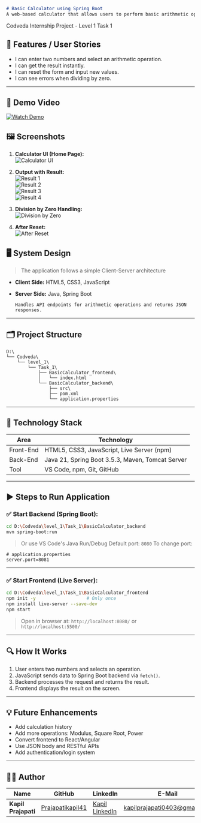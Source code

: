 ```markdown
# Basic Calculator using Spring Boot  
A web-based calculator that allows users to perform basic arithmetic operations (Addition, Subtraction, Multiplication, Division) with a responsive frontend and Java Spring Boot backend.

```

Codveda Internship Project - Level 1 Task 1


## 🔧 Features / User Stories

- I can enter two numbers and select an arithmetic operation.
- I can get the result instantly.
- I can reset the form and input new values.
- I can see errors when dividing by zero.

---

## 🎥 Demo Video

[![Watch Demo](https://github.com/Prajapatikapil41/BasicCalculator/blob/main/Images%20and%20Videos/Screenshot%20(129).png?raw=true)](https://github.com/Prajapatikapil41/BasicCalculator/assets/81869156/bd43853f-832b-4819-b0be-d7b5e7893a29)

## 🖼️ Screenshots

1. **Calculator UI (Home Page):**  
![Calculator UI](https://github.com/Prajapatikapil41/BasicCalculator/blob/main/Images%20and%20Videos/Screenshot%20(129).png?raw=true)

2. **Output with Result:**  
![Result 1](https://github.com/Prajapatikapil41/BasicCalculator/blob/main/Images%20and%20Videos/Screenshot%20(130).png?raw=true)  
![Result 2](https://github.com/Prajapatikapil41/BasicCalculator/blob/main/Images%20and%20Videos/Screenshot%20(131).png?raw=true)  
![Result 3](https://github.com/Prajapatikapil41/BasicCalculator/blob/main/Images%20and%20Videos/Screenshot%20(132).png?raw=true)  
![Result 4](https://github.com/Prajapatikapil41/BasicCalculator/blob/main/Images%20and%20Videos/Screenshot%20(133).png?raw=true)

3. **Division by Zero Handling:**  
![Division by Zero](https://github.com/Prajapatikapil41/BasicCalculator/blob/main/Images%20and%20Videos/Screenshot%20(134).png?raw=true)

4. **After Reset:**  
![After Reset](https://github.com/Prajapatikapil41/BasicCalculator/blob/main/Images%20and%20Videos/Screenshot%20(135).png?raw=true)


## 🖥️ System Design

> The application follows a simple Client-Server architecture

- **Client Side:** HTML5, CSS3, JavaScript  
- **Server Side:** Java, Spring Boot

  ```text
  Handles API endpoints for arithmetic operations and returns JSON responses.
  ```

---

## 🗂️ Project Structure

```
D:\
└── Codveda\
    └── level_1\
        └── Task_1\
            ├── BasicCalculator_frontend\
            │   └── index.html
            └── BasicCalculator_backend\
                ├── src\
                ├── pom.xml
                └── application.properties
```

---

## 🧰 Technology Stack

| Area      | Technology                                       |
| --------- | ------------------------------------------------ |
| Front-End | HTML5, CSS3, JavaScript, Live Server (npm)       |
| Back-End  | Java 21, Spring Boot 3.5.3, Maven, Tomcat Server |
| Tool      | VS Code, npm, Git, GitHub                        |

---

## ▶️ Steps to Run Application

### ✅ Start Backend (Spring Boot):

```bash
cd D:\Codveda\level_1\Task_1\BasicCalculator_backend
mvn spring-boot:run
```

> Or use VS Code's Java Run/Debug
> Default port: `8080`
> To change port:

```properties
# application.properties
server.port=8081
```

---

### ✅ Start Frontend (Live Server):

```bash
cd D:\Codveda\level_1\Task_1\BasicCalculator_frontend
npm init -y                   # Only once
npm install live-server --save-dev
npm start
```

> Open in browser at: `http://localhost:8080/` or `http://localhost:5500/`

---

## 🔍 How It Works

1. User enters two numbers and selects an operation.
2. JavaScript sends data to Spring Boot backend via `fetch()`.
3. Backend processes the request and returns the result.
4. Frontend displays the result on the screen.

---

## 💡 Future Enhancements

* Add calculation history
* Add more operations: Modulus, Square Root, Power
* Convert frontend to React/Angular
* Use JSON body and RESTful APIs
* Add authentication/login system

---

## 👨‍💻 Author

| Name                | GitHub                                                  | LinkedIn                                                                 | E-Mail                                                              |
| ------------------- | ------------------------------------------------------- | ------------------------------------------------------------------------ | ------------------------------------------------------------------- |
| **Kapil Prajapati** | [Prajapatikapil41](https://github.com/Prajapatikapil41) | [Kapil LinkedIn](https://www.linkedin.com/in/kapil-prajapati-7ba4b51b7/) | [kapilprajapati0403@gmail.com](mailto:kapilprajapati0403@gmail.com) |

```
